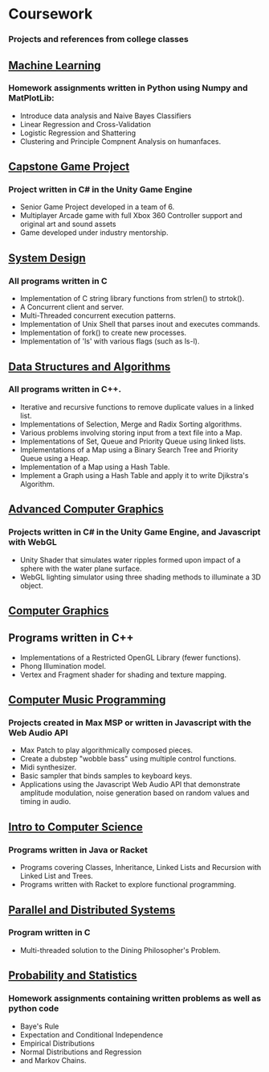 # Coursework
### Projects and references from college classes
## [Machine Learning](https://github.com/HungryAdi/Coursework/tree/master/MachineLearning)
### Homework assignments written in Python using Numpy and MatPlotLib:
* Introduce data analysis and Naive Bayes Classifiers
* Linear Regression and Cross-Validation
* Logistic Regression and Shattering
* Clustering and Principle Compnent Analysis on humanfaces.
   
## [Capstone Game Project](https://github.com/HungryAdi/Coursework/tree/master/CapstoneGameProject)
### Project written in C# in the Unity Game Engine
* Senior Game Project developed in a team of 6.
* Multiplayer Arcade game with full Xbox 360 Controller support and original art and sound assets 
* Game developed under industry mentorship.
   
## [System Design](https://github.com/HungryAdi/Coursework/tree/master/SystemDesign)
### All programs written in C
* Implementation of C string library functions from strlen() to strtok(). 
* A Concurrent client and server. 
* Multi-Threaded concurrent execution patterns. 
* Implementation of Unix Shell that parses inout and executes commands. 
* Implementation of fork() to create new processes. 
* Implementation of 'ls' with various flags (such as ls-l). 
   
## [Data Structures and Algorithms](https://github.com/HungryAdi/Coursework/tree/master/DataStructures%26Algorithms)
### All programs written in C++. 
* Iterative and recursive functions to remove duplicate values in a linked list. 
* Implementations of Selection, Merge and Radix Sorting algorithms. 
* Various problems involving storing input from a text file into a Map. 
* Implementations of Set, Queue and Priority Queue using linked lists. 
* Implementations of a Map using a Binary Search Tree and Priority Queue using a Heap. 
* Implementation of a Map using a Hash Table. 
* Implement a Graph using a Hash Table and apply it to write Djikstra's Algorithm.

## [Advanced Computer Graphics](https://github.com/HungryAdi/Coursework/tree/master/AdvancedComputerGraphics)
### Projects written in C# in the Unity Game Engine, and Javascript with WebGL
* Unity Shader that simulates water ripples formed upon impact of a sphere with the water plane surface. 
* WebGL lighting simulator using three shading methods to illuminate a 3D object.
  
## [Computer Graphics](https://github.com/HungryAdi/Coursework/tree/master/ComputerGraphics)
## Programs written in C++   
* Implementations of a Restricted OpenGL Library (fewer functions).
* Phong Illumination model.
* Vertex and Fragment shader for shading and texture mapping.
    
## [Computer Music Programming](https://github.com/HungryAdi/Coursework/tree/master/ComputerMusicProgramming)
### Projects created in Max MSP or written in Javascript with the Web Audio API
* Max Patch to play algorithmically composed pieces.
* Create a dubstep "wobble bass" using multiple control functions.
* Midi synthesizer.
* Basic sampler that binds samples to keyboard keys.  
* Applications using the Javascript Web Audio API that demonstrate amplitude modulation, noise generation based on random values and timing in audio.
   
## [Intro to Computer Science](https://github.com/HungryAdi/Coursework/tree/master/IntroComputerScience)
### Programs written in Java or Racket
* Programs covering Classes, Inheritance, Linked Lists and Recursion with Linked List and Trees.
* Programs written with Racket to explore functional programming.
   
## [Parallel and Distributed Systems](https://github.com/HungryAdi/Coursework/tree/master/ParrallelAndDistributedSystems)
### Program written in C
* Multi-threaded solution to the Dining Philosopher's Problem.

## [Probability and Statistics](https://github.com/HungryAdi/Coursework/tree/master/Probability%26Statistics)
### Homework assignments containing written problems as well as python code
* Baye's Rule
* Expectation and Conditional Independence
* Empirical Distributions
* Normal Distributions and Regression
* and Markov Chains.
   
 
    
  
